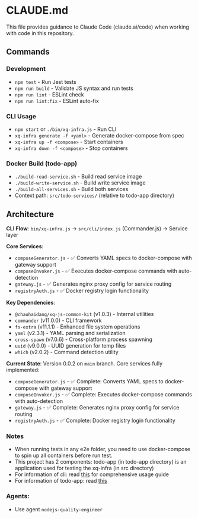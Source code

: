 # CLAUDE.md

This file provides guidance to Claude Code (claude.ai/code) when working with code in this repository.

## Commands

### Development
- `npm test` - Run Jest tests
- `npm run build` - Validate JS syntax and run tests
- `npm run lint` - ESLint check
- `npm run lint:fix` - ESLint auto-fix

### CLI Usage
- `npm start` or `./bin/xq-infra.js` - Run CLI
- `xq-infra generate -f <yaml>` - Generate docker-compose from spec
- `xq-infra up -f <compose>` - Start containers
- `xq-infra down -f <compose>` - Stop containers

### Docker Build (todo-app)
- `./build-read-service.sh` - Build read service image
- `./build-write-service.sh` - Build write service image
- `./build-all-services.sh` - Build both services
- Context path: `src/todo-services/` (relative to todo-app directory)

## Architecture

**CLI Flow**: `bin/xq-infra.js` → `src/cli/index.js` (Commander.js) → Service layer

**Core Services**:
- `composeGenerator.js` - ✅ Converts YAML specs to docker-compose with gateway support
- `composeInvoker.js` - ✅ Executes docker-compose commands with auto-detection
- `gateway.js` - ✅ Generates nginx proxy config for service routing
- `registryAuth.js` - ✅ Docker registry login functionality

**Key Dependencies**:
- `@chauhaidang/xq-js-common-kit` (v1.0.3) - Internal utilities
- `commander` (v11.0.0) - CLI framework
- `fs-extra` (v11.1.1) - Enhanced file system operations
- `yaml` (v2.3.1) - YAML parsing and serialization
- `cross-spawn` (v7.0.6) - Cross-platform process spawning
- `uuid` (v9.0.0) - UUID generation for temp files
- `which` (v2.0.2) - Command detection utility

**Current State**: Version 0.0.2 on `main` branch. Core services fully implemented:
- `composeGenerator.js` - ✅ Complete: Converts YAML specs to docker-compose with gateway support
- `composeInvoker.js` - ✅ Complete: Executes docker-compose commands with auto-detection
- `gateway.js` - ✅ Complete: Generates nginx proxy config for service routing
- `registryAuth.js` - ✅ Complete: Docker registry login functionality

### Notes
- When running tests in any e2e folder, you need to use docker-compose to spin up all containers before run test.
- This project has 2 components: todo-app (in todo-app directory) is an application used for testing the xq-infra (in src directory)
- For information of cli: read [this](./README.md) for comprehensive usage guide
- For information of todo-app: read [this](./todo-app/README.md) 

### Agents:
- Use agent `nodejs-quality-engineer`